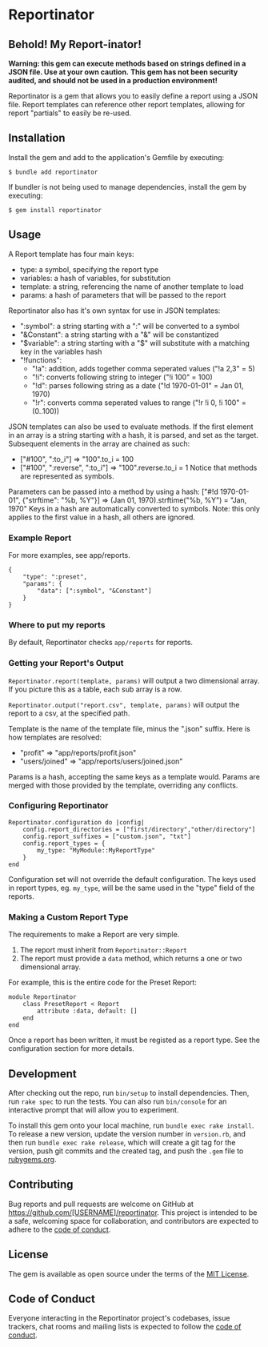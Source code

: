 # Reportinator
## Behold! My Report-inator!

**Warning: this gem can execute methods based on strings defined in a JSON file. Use at your own caution.**
**This gem has not been security audited, and should not be used in a production environment!**

Reportinator is a gem that allows you to easily define a report using a JSON file.
Report templates can reference other report templates, allowing for report "partials" to easily be re-used.

## Installation

Install the gem and add to the application's Gemfile by executing:

    $ bundle add reportinator

If bundler is not being used to manage dependencies, install the gem by executing:

    $ gem install reportinator

## Usage

A Report template has four main keys:
- type: a symbol, specifying the report type
- variables: a hash of variables, for substitution
- template: a string, referencing the name of another template to load
- params: a hash of parameters that will be passed to the report

Reportinator also has it's own syntax for use in JSON templates:
- ":symbol": a string starting with a ":" will be converted to a symbol
- "&Constant": a string starting with a "&" will be constantized
- "$variable": a string starting with a "$" will substitute with a matching key in the variables hash
- "!functions":
    - "!a": addition, adds together comma seperated values ("!a 2,3" = 5)
    - "!i": converts following string to integer ("!i 100" = 100)
    - "!d": parses following string as a date ("!d 1970-01-01" = Jan 01, 1970)
    - "!r": converts comma seperated values to range ("!r !i 0, !i 100" = (0..100))

JSON templates can also be used to evaluate methods.
If the first element in an array is a string starting with a hash, it is parsed, and set as the target.
Subsequent elements in the array are chained as such:
- ["#100", ":to_i"] => "100".to_i = 100
- ["#100", ":reverse", ":to_i"] => "100".reverse.to_i = 1
Notice that methods are represented as symbols.

Parameters can be passed into a method by using a hash:
["#!d 1970-01-01", {"strftime": "%b, %Y"}] => (Jan 01, 1970).strftime("%b, %Y") = "Jan, 1970"
Keys in a hash are automatically converted to symbols.
Note: this only applies to the first value in a hash, all others are ignored.

### Example Report
For more examples, see app/reports.
```
{
    "type": ":preset",
    "params": {
        "data": [":symbol", "&Constant"]
    }
}
```

### Where to put my reports
By default, Reportinator checks `app/reports` for reports.

### Getting your Report's Output
`Reportinator.report(template, params)` will output a two dimensional array.
If you picture this as a table, each sub array is a row.

`Reportinator.output("report.csv", template, params)` will output the report to a csv,
at the specified path.

Template is the name of the template file, minus the ".json" suffix.
Here is how templates are resolved:
- "profit" => "app/reports/profit.json"
- "users/joined" => "app/reports/users/joined.json"

Params is a hash, accepting the same keys as a template would.
Params are merged with those provided by the template, overriding any conflicts.

### Configuring Reportinator
```
Reportinator.configuration do |config|
    config.report_directories = ["first/directory","other/directory"]
    config.report_suffixes = ["custom.json", "txt"]
    config.report_types = {
        my_type: "MyModule::MyReportType"
    }
end
```
Configuration set will not override the default configuration.
The keys used in report types, eg. `my_type`, will be the same used in the "type" field
of the reports.

### Making a Custom Report Type
The requirements to make a Report are very simple.
1. The report must inherit from `Reportinator::Report`
2. The report must provide a `data` method, which returns a one or two dimensional array.

For example, this is the entire code for the Preset Report:
```
module Reportinator
    class PresetReport < Report
        attribute :data, default: []
    end
end
```
Once a report has been written, it must be registed as a report type.
See the configuration section for more details.

## Development

After checking out the repo, run `bin/setup` to install dependencies. Then, run `rake spec` to run the tests. You can also run `bin/console` for an interactive prompt that will allow you to experiment.

To install this gem onto your local machine, run `bundle exec rake install`. To release a new version, update the version number in `version.rb`, and then run `bundle exec rake release`, which will create a git tag for the version, push git commits and the created tag, and push the `.gem` file to [rubygems.org](https://rubygems.org).

## Contributing

Bug reports and pull requests are welcome on GitHub at https://github.com/[USERNAME]/reportinator. This project is intended to be a safe, welcoming space for collaboration, and contributors are expected to adhere to the [code of conduct](https://github.com/[USERNAME]/reportinator/blob/master/CODE_OF_CONDUCT.md).

## License

The gem is available as open source under the terms of the [MIT License](https://opensource.org/licenses/MIT).

## Code of Conduct

Everyone interacting in the Reportinator project's codebases, issue trackers, chat rooms and mailing lists is expected to follow the [code of conduct](https://github.com/[USERNAME]/reportinator/blob/master/CODE_OF_CONDUCT.md).
